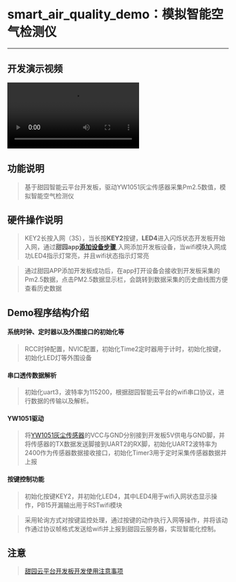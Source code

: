 # smart_air_quality_demo：模拟智能空气检测仪
------------------------------------------

## 开发演示视频

![模拟智能空气检测仪-演示视频](https://smart-img.5itianyuan.com/open/smart_air_quality_detector_demo.mp4)

## 功能说明

> 基于甜园智能云平台开发板，驱动YW1051灰尘传感器采集Pm2.5数值，模拟智能空气检测仪

## 硬件操作说明

> KEY2长按入网（3S），当长按**KEY2**按键，**LED4**进入闪烁状态开发板开始入网，通过**甜园app[添加设备步骤](app_add_wifidevelopboard.md)**,入网添加开发板设备，当wifi模块入网成功LED4指示灯常亮，并且wifi状态指示灯常亮

> 通过甜园APP添加开发板成功后，在app打开设备会接收到开发板采集的Pm2.5数据，点击PM2.5数据显示栏，会跳转到数据采集的历史曲线图方便查看历史数据

## Demo程序结构介绍

#### 系统时钟、定时器以及外围接口的初始化等

> RCC时钟配置，NVIC配置，初始化Time2定时器用于计时，初始化按键，初始化LED灯等外围设备

#### 串口透传数据解析

> 初始化uart3，波特率为115200，根据甜园智能云平台的wifi串口协议，进行数据的传输以及解析。

#### YW1051驱动

> 将[YW1051灰尘传感器](YW-1051_data_sheet.pdf)的VCC与GND分别接到开发板5V供电与GND脚，并将传感器的TX数据发送脚接到UART2的RX脚，初始化UART2波特率为2400作为传感器数据接收接口，初始化Timer3用于定时采集传感器数据并上报

#### 按键控制功能

> 初始化按键KEY2，并初始化LED4，其中LED4用于wifi入网状态显示操作，PB15开漏输出用于RSTwifi模块

> 采用轮询方式对按键监控处理，通过按键的动作执行入网等操作，并将该动作通过协议帧格式发送给wifi并上报到甜园云服务器，实现智能化控制。

## 注意

>[甜园云平台开发板开发使用注意事项](warning.md)
